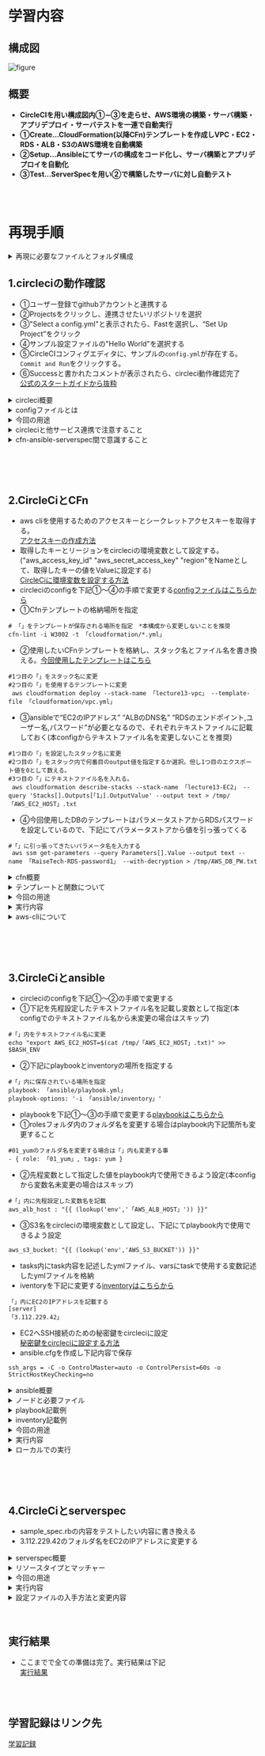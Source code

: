 # 学習内容
## 構成図
![figure](image/figure.png)

## **概要**
- **CircleCIを用い構成図内①∼③を走らせ、AWS環境の構築・サーバ構築・アプリデプロイ・サーバテストを一連で自動実行**
- **①Create…CloudFormation(以降CFn)テンプレートを作成しVPC・EC2・RDS・ALB・S3のAWS環境を自動構築**
- **②Setup…Ansibleにてサーバの構成をコード化し、サーバ構築とアプリデプロイを自動化**
- **③Test…ServerSpecを用い②で構築したサーバに対し自動テスト**

<br>
<br>

# 再現手順

<details><summary>再現に必要なファイルとフォルダ構成</summary>

![directory](image/directory.png)

</details>

## 1.circleciの動作確認
- ①ユーザー登録でgithubアカウントと連携する
- ②Projectsをクリックし、連携させたいリポジトリを選択
- ③"Select a config.yml"と表示されたら、Fastを選択し、“Set Up Project”をクリック
- ④サンプル設定ファイルの"Hello World"を選択する
- ⑤CircleCIコンフィグエディタに、サンプルの`config.yml`が存在する。`Commit and Run`をクリックする。
- ⑥Successと書かれたコメントが表示されたら、circleci動作確認完了  
[公式のスタートガイドから抜粋](https://circleci.com/docs/ja/getting-started/)

<details><summary>circleci概要</summary>

- CircleCiはCI/CDツールの1種である。  
- CI(継続的インティグレーション)とはアプリやインフラのソースコードのテストを自動化し、これを継続的に実行すること。
- CD(継続的デリバリー)とは各環境へのデプロイ作業を自動化し、これを継続的に実行すること。
- CircleCiはソースコードのバージョン管理ができるgithubと連携できる
- これらからソースコードのバージョン管理/テスト/各サーバーへのデプロイを自動で行えることで、開発に集中できる

</details>



<details><summary>configファイルとは</summary>

- CircleCiで行うことは.circleci/config.ymlに記載し、このファイル内容をCircleCiが実行する。
- 下記はcircleci/config.ymlの抜粋
- "version"とはCircleCIのバージョンのことである
- "orbs"とはCircleCIの機能や設定を利用するためのパッケージであり(orbs一覧は公式にて)、これによりconfigファイル内で特定の設定(jobを実行する環境)として利用できる。(上記config.ymlでは"circleci/python@2.0.3"という"orbs"を"python"と命名している。)
- "job"とはCircleCiで実行される単一のタスクで"step"の集合体であり、上記では"cfn-lint"と命名した"job"で"checkout","run"×2が"step"にあたる
- "executor"とは"job"の実行環境を指定するものであり、上記では"orbs"で"python"と命名した設定を呼び出している

<div>

```
version: 2.1

orbs:
  python: circleci/python@2.0.3

jobs:
  cfn-lint:
    executor: python/default
    steps:
      - checkout
      - run: pip install cfn-lint
      - run:
          name: run cfn-lint
          command: |
            cfn-lint -i W3002 -t cloudformation/*.yml
```

</div>
</details>

<details><summary>今回の用途</summary>

- AWS環境を自動構築(CloudFormation)、アプリデプロイのためEC2を自動環境設定(ansible)、EC2の環境設定を自動テスト(serverspec)、これらのソースコードをgithubへプッシュのみし一連で行うことを可能にする
- これで開発作業に集中できる環境を作る

</details>


<details><summary>circleciと他サービス連携で注意すること</summary>

- 構成図の自動化は下記図の流れで実行される
![circleci1](image/13_circleci1.png)
- 注目は下図であり、circleciがcfn,Ansible,serverspecに指示を出し、それぞれを動かしている。
- つまりcircleciが仮想のサーバーとして指示を出すため、通常AWS使用の際に必要なパスワード,SSH接続時に必要なIPアドレスと秘密鍵等をcircleciに持たせることが必要(詳しくは手順の中で説明)
- ローカルからリポジトリへプッシュしたファイルの情報以外はcircleciが持っていないことを意識すること。
![circleci2](image/13_circleci2.png)
- またcircleciが仮想のサーバーとなりansibleを起動させEC2へ指示を出すことから、下記の関係性にも意識すること(ノードについての詳細はansibleの項目参照)
![circleci3](image/13_circleci3.png)

</details>


<details><summary>cfn-ansible-serverspec間で意識すること</summary>

- 図①～③の順で実行され、主にansible(EC2の環境設定)ではcfnで構築されたRDSやALBの情報を基にサンプルアプリの設定ファイルを書き換える。
- つまりCloudFormationで構築されたリソースで必要な情報であるRDSのエンドポイントやALBのDNS名はansibleに受け渡す必要がある(詳細は手順の中で説明)
![circleci2](image/13_circleci2.png)

</details>



<br>
<br>
<br>
<br>

## 2.CircleCiとCFn
- aws cliを使用するためのアクセスキーとシークレットアクセスキーを取得する。  
[アクセスキーの作成方法](https://acorn-blog.tech/aws-access-key/)  
- 取得したキーとリージョンをcircleciの環境変数として設定する。("aws_access_key_id" "aws_secret_access_key" "region"をNameとして、取得したキーの値をValueに設定する)  
[CircleCiに環境変数を設定する方法](https://qiita.com/ashketcham/items/ea211040c841cbf81200) 
- circleciのconfigを下記①～④の手順で変更する[configファイルはこちらから](./.circleci/config.yml)
- ①Cfnテンプレートの格納場所を指定
```
# 「」をテンプレートが保存される場所を指定　*本構成から変更しないことを推奨
cfn-lint -i W3002 -t 「cloudformation/*.yml」
```
- ②使用したいCFnテンプレートを格納し、スタック名とファイル名を書き換える。[今回使用したテンプレートはこちら](./cloudformation)
```
#1つ目の「」をスタック名に変更
#2つ目の「」を使用するテンプレートに変更
 aws cloudformation deploy --stack-name 「lecture13-vpc」 --template-file 「cloudformation/vpc.yml」
```
- ③ansibleで“EC2のIPアドレス” “ALBのDNS名” “RDSのエンドポイント,ユーザー名,パスワード”が必要となるので、それぞれテキストファイルに記載しておく(本configからテキストファイル名を変更しないことを推奨)
```
#1つ目の「」を設定したスタック名に変更
#2つ目の「」をスタック内で何番目のoutput値を指定するか選択。但し1つ目のエクスポート値を0として数える。
#3つ目の「」にテキストファイル名を入れる。
 aws cloudformation describe-stacks --stack-name 「lecture13-EC2」 --query 'Stacks[].Outputs[「1」].OutputValue' --output text > /tmp/「AWS_EC2_HOST」.txt
```
- ④今回使用したDBのテンプレートはパラメータストアからRDSパスワードを設定しているので、下記にてパラメータストアから値を引っ張ってくる
```
#「」に引っ張ってきたいパラメータ名を入力する
 aws ssm get-parameters --query Parameters[].Value --output text --name 「RaiseTech-RDS-password1」 --with-decryption > /tmp/AWS_DB_PW.txt
```

<details><summary>cfn概要</summary>

- cfnはインフラを自動化するために必要なIaC(Infrastructure as code)を行えるAWSのサービス。
- IaC(Infrastructure as code)とはインフラをコード化すること。
- インフラ自動化のメリットは、手動構築と比較し工数が少ない/再現性が高い/バージョン管理が容易なことが挙げられる
- リソース構築内容を定義するファイルをテンプレートと呼び、複数のリソースの依存関係もテンプレートに記述される。
- テンプレートを利用しcfnによりプロビジョニングされたリソースの集合体をスタックと呼ぶ。

</details>

<details><summary>テンプレートと関数について</summary>

- 以下を参考にテンプレートを作成した  
[VPC,EC2について](https://aws.taf-jp.com/blog/72288#AWS_CloudFormation_%E3%81%A7_EC2_%E3%82%92%E6%A7%8B%E7%AF%89%E3%81%97%E3%81%A6%E3%81%BF%E3%82%88%E3%81%86)  
[RDSについて](https://cloud5.jp/cf-rds/)  
[ALBについて](https://cloud5.jp/cf-alb/)  
[S3について](https://cloud5.jp/cf-s3/)  

- 今回はSub/Ref/ImportValue/GetAtt関数を使用した
- Sub関数はテンプレート内で文字列の中に変数を埋め込むために使用する。

```
Parameters:
  NameBase:
    Description: this is base name.
    Type: String
    Default: "practice"
～～～～～～～～～～～～～～～～～～
Resources:
  MyRDSSubnetGroup:
    Type: AWS::RDS::DBSubnetGroup
    Properties:
      DBSubnetGroupName: !Sub "${NameBase}-SubnetGroup"  #parametersで定義したNameBaseの値を代入
```

- Ref関数はテンプレート内のリソースやパラメータを参照するために使用する。以下①②で説明
- ①リソースを参照する場合の戻り値は大きく2つで、物理ID or 名前である。どの値を返すかは下記公式からリソースを選択し戻り値セクションを参照
[リソース及びプロパティタイプ](https://docs.aws.amazon.com/ja_jp/AWSCloudFormation/latest/UserGuide/aws-template-resource-type-ref.html)

```
Resources:
  MyEC2:
    Type: AWS::EC2::Instance
    Properties:
～～～～～～～～～～～～～～～～～～
Outputs:
  MyEC2:
    Value: !Ref MyEC2  #この場合の戻り値は物理ID
    Export:
      Name: !Sub "${NameBase}-EC2-ID"
```

```
Resources:
  MyS3:
    Type: AWS::S3::Bucket
    Properties:
～～～～～～～～～～～～～～～～～～
Outputs:
  MyS3:
    Value: !Ref MyS3  #この場合の戻り値は名前
    Export:
      Name: !Sub "${NameBase}-s3-name"
```

- ②リソースのパラメータを参照する場合の戻り値は様々である。どの値を返すかは①と同様に公式の戻り値セクションを参照
[リソース及びプロパティタイプ](https://docs.aws.amazon.com/ja_jp/AWSCloudFormation/latest/UserGuide/aws-template-resource-type-ref.html)

```
Resources:
  MyPublicSubnet1:
    Type: AWS::EC2::Subnet
    Properties:
～～～～～～～～～～～～～～～～～～
Outputs:
  MyPublicSubnet1:
   Value: !Ref MyPublicSubnet1　#この場合の戻り値はsubnetの物理ID
   Export:
     Name: !Sub "${NameBase}-MyPublicSubnet1-ID"
```

- ImportValue関数は別スタックからエクスポートされている名前や値を参照する場合に使用する
```
Resources:
  MyRDSSubnetGroup:
    Type: AWS::RDS::DBSubnetGroup
    Properties:
      DBSubnetGroupDescription: "RDSSubnetGroup"
      DBSubnetGroupName: !Sub "${NameBase}-SubnetGroup"
      SubnetIds:
        - !ImportValue RaiseTech-MyPrivateSubnet1-ID  #サブネットを作成した別のスタックでSubnet-IDをエクスポートし、ImportValueで参照している
```

- GetAtt関数はリソースの特定の情報を取得するために使用する。リソースに対し参照できる値は上記と同様に公式の戻り値セクションを参照
[リソース及びプロパティタイプ](https://docs.aws.amazon.com/ja_jp/AWSCloudFormation/latest/UserGuide/aws-template-resource-type-ref.html)

```
Resources:
  MyEC2:
    Type: AWS::EC2::Instance
    Properties:
～～～～～～～～～～～～～～～～～～
Outputs:
  EC2PublicIP:
    Value: !GetAtt MyEC2.PublicIp  #MyEC2.PublicIpを指定することでEC2のパブリックアドレスを参照できる
    Export:
      Name: !Sub "${NameBase}-EC2-PublicIP"
```



</details>

<details><summary>今回の用途</summary>

- VPC,EC2,RDS,ALB,S3でのAWS環境を自動構築する。

</details>


<details><summary>実行内容</summary>

- cfnで実行するjobはcfnテンプレートのコードチェックとデプロイ(circleci/configより抜粋)

<dev>

```
  cfn-lint:
    executor: python/default
    steps:
      - checkout
      - run: pip install cfn-lint
      - run:
          name: run cfn-lint
          command: |
            cfn-lint -i W3002 -t cloudformation/*.yml

  cfn-execute:
    executor: aws-cli/default
    steps:
      - checkout
      - aws-cli/setup:
          aws_access_key_id: AWS_ACCESS_KEY_ID
          aws_secret_access_key: AWS_SECRET_ACCESS_KEY
          region: AWS_DEFAULT_REGION
      - run:
          name: deploy Cloudformation
          command: |
            aws cloudformation deploy --stack-name lecture13-vpc --template-file cloudformation/vpc.yml
       　　　～～～～～～～～～～.
            aws cloudformation describe-stacks --stack-name lecture13-ALB --query 'Stacks[].Outputs[0].OutputValue' --output text > /tmp/AWS_ALB_HOST.txt
　　　　　　～～～～～～～～～～
            aws ssm get-parameters --query Parameters[].Value --output text --name RaiseTech-RDS-password1 --with-decryption > /tmp/AWS_DB_PW.txt
      - persist_to_workspace:
          root: /tmp
          paths: AWS*
```
</dev>
</details>


<details><summary>aws-cliについて</summary>

- 今回はaws cliというawsをコマンドラインで操作するためのツールをcircleci上で使用する。
- aws cliを使用するにはアクセスキーとシークレットアクセスキーが必要であり、事前に環境変数としてCircleCiに設定している(上記configではリージョンも事前に設定)  
- 下記部分の"："以降の文字列がconfig内の環境変数である

<dev>

```
aws_access_key_id: AWS_ACCESS_KEY_ID
aws_secret_access_key: AWS_SECRET_ACCESS_KEY
region: AWS_DEFAULT_REGION
```

</dev>

</details>


<br>
<br>
<br>
<br>



## 3.CircleCiとansible
- circleciのconfigを下記①～②の手順で変更する
- ①下記を先程設定したテキストファイル名を記載し変数として指定(本configでのテキストファイル名から未変更の場合はスキップ)
```
#「」内をテキストファイル名に変更
echo "export AWS_EC2_HOST=$(cat /tmp/「AWS_EC2_HOST」.txt)" >> $BASH_ENV
```
- ②下記にplaybookとinventoryの場所を指定する
```
#「」内に保存されている場所を指定
playbook: 「ansible/playbook.yml」
playbook-options: '-i 「ansible/inventory」'
```
- playbookを下記①～③の手順で変更する[playbookはこちらから](./.circleci/config.yml)
- ①rolesフォルダ内のフォルダ名を変更する場合はplaybook内下記箇所も変更すること
```
#01_yumのフォルダ名を変更する場合は「」内も変更する事
- { role: 「01_yum」, tags: yum }
```
- ②先程変数として指定した値をplaybook内で使用できるよう設定(本configから変数名未変更の場合はスキップ)
```
#「」内に先程設定した変数名を記載
aws_alb_host : "{{ (lookup('env','「AWS_ALB_HOST」')) }}"
```
- ③S3名をcircleciの環境変数として設定し、下記にてplaybook内で使用できるよう設定
```
aws_s3_bucket: "{{ (lookup('env','AWS_S3_BUCKET')) }}"
```
- tasks内にtask内容を記述したymlファイル、varsにtaskで使用する変数記述したymlファイルを格納
- iventoryを下記に変更する[inventoryはこちらから](./.circleci/inventory)
```
「」内にEC2のIPアドレスを記載する
[server]
「3.112.229.42」
```
- EC2へSSH接続のための秘密鍵をcircleciに設定  
[秘密鍵をcircleciに設定する方法](https://qiita.com/takuyama/items/4dfebb15bd9408dd92ee)
- ansible.cfgを作成し下記内容で保存
```
ssh_args = -C -o ControlMaster=auto -o ControlPersist=60s -o StrictHostKeyChecking=no
```

<details><summary>ansible概要</summary>

- ansibleは構成管理ツールの1種である。
- 構成管理ツールとは管理対象サーバーの設定/構成ファイルをコードで定義し、定義内容と異なる場合は予め定義した設定/構成に変更するものである。(例えばrailsはversion 7.0.4と定義すると、異なるversionの場合は7.0.4に自動で変更する)
- これにより手動のコマンド操作でサーバを設定/構成することが不要、自動で何度行っても同じ設定/構成となる。
- 何度行っても設定/構成が同じになることを冪等性(べきとうせい)と呼ぶ。

</details>

<details><summary>ノードと必要ファイル</summary>

- コントロールノード(Control node)…………設定/構成ファイルを基に指示を出すサーバー
- 管理対象ノード(Managed node)…………コントロールノードから指示を受け、設定/構成ファイルを基に管理されるサーバー
- イベントリ(iventory)…………管理対象ノードを指定するファイル、IPアドレスを記載する。
- プレイブック(playbook)…………管理対象ノードに対する設定/構成を記述するファイル
![ansible1](image/13_ansible1.png)

</details>

<details><summary>playbook記載例</summary>

- モジュール(module)…………playbookを構成する最小単位のこと。例として管理ノード上で指定したシェルコマンドを実行するshellmodule、管理ノード上のサービスを制御するsystemdmodule等がある
- タスク(task)…………moduleのパラメーターに値を設定し実行可能となったもの。taskには固有のtask名を設定する
- プレイ(play)…………1つ以上のタスクを並べ、管理対象ノードと変数等を加えたものをプレイと呼ぶ。  
[playbookの基本](https://zenn.dev/y_mrok/books/ansible-no-tsukaikata/viewer/chapter8)
- Playbookの記述例を下記に示す

<div>

```
- name: Setup nginx server   　#play名
  hosts:  　#どのサーバーに対して実行するか。serversをイベントリファイルで定義
    - servers
  tasks:
    - name: check nginx install　 　#task名(タスク1)
  　　shell: bash -lc "nginx -v"  　#shellmoduleを使用しnignxがインストールされているか確認
  　　register: check_nginx_installed　　#タスク1の結果を"check_nginx_installed"と登録

　　- name: nginx install  #task名(タスク2)
  　　shell: bash -lc "amazon-linux-extras install -y nginx1"　　#shellmoduleを使用しnignxをインストール
  　　when: check_nginx_installed is failed　　#タスク1の結果である"check_nginx_installed"が"no"、つまりインストールされていない場合のみタスク2を行う

　　- name: start nginx #task名(タスク3)
  　　systemd:　　#systemdmoduleを使用しnignxを起動させている
    　　name: nginx
    　　state: started
```

</div>

</details>

<details><summary>inventory記載例</summary>

- 基本的には管理対象ノードを指定するファイルである
- その他定義をすることもでき、今回はSSH接続時のユーザーとrootユーザー権限を使用する場合の定義を追加
- その他詳細は下記  
[inventoryの基本](https://zenn.dev/y_mrok/books/ansible-no-tsukaikata/viewer/chapter5)
- 下記に今回のinventoryを示す

<div>

```
[server]
3.112.229.42　#接続するEC2のIPアドレス
[server:vars]
ansible_user=ec2-user　#SSH接続する際のユーザー
ansible_become_user=root  #ルート権限を使う際の定義。playbook内「become: yes」と入力することでルート権限できる。使用例は01_yum内のmain.yml参照
```

</div>

</details>


<details><summary>今回の用途</summary>

- cfnで作成したEC2を管理対象ノードとし、自動でアプリをデプロイできるよう設定する。

</details>

<details><summary>実行内容</summary>

- ansibleで実行するjobはcfnでのエクスポート値の取込み、circleciサーバへansibleインストール、playbookの実行である(circleci/configより抜粋)
```
-   ansible-execute:
    executor: ansible/default
    steps:
      - checkout
      - attach_workspace:
          at: /tmp
      - run:
          name: set-env-vars
          command: |
            echo "export AWS_EC2_HOST=$(cat /tmp/AWS_EC2_HOST.txt)" >> $BASH_ENV
            ～～～～～～～～～～
      - ansible/install:
          version: 2.10.7
      - ansible/playbook:
          playbook: ansible/playbook.yml
          playbook-options: '-i ansible/inventory'
```

</details>

<details><summary>ローカルでの実行</summary>

- CircleCiからansibleを起動できる段階となったが、ローカルから管理対象ノードへ指示を出せるかを確認することをオススメする
- いきなりcircleciでansibleを実行すると、ansible側の問題かcircleci側の問題であるか分からなくなるため  
[ローカルからansible実行](https://qiita.com/tx2/items/ff8d27ff479754bbc4cc)

</details>

<br>
<br>
<br>
<br>


## 4.CircleCiとserverspec
- sample_spec.rbの内容をテストしたい内容に書き換える
- 3.112.229.42のフォルダ名をEC2のIPアドレスに変更する

<details><summary>serverspec概要</summary>

- serverspecはテスト自動化ツールの1種である。
- テストコードはリソースタイプとマッチャーので記述される。
```
describe リソースタイプ(テスト対象) do
  it { マッチャー }
end
```

</details>

<details><summary>リソースタイプとマッチャー</summary>

- リソースタイプはテストする対象のリソースを指定、マッチャーはリソースへ期待する状態を指定する。以下一例
- 全てのリソースタイプは下記公式にて  
[公式(リソースタイプ)](https://serverspec.org/resource_types.html)


| リソースタイプ | 説明                                         |
|:--|:--|
| `command`      | コマンドの実行結果をテスト                   |
| `file`         | ファイルの存在,内容,権限等をテスト           |
| `package`      | 指定のパッケージのインストール有無をテスト |
| `port`         | 特定のポートがリスニング状態であるかをテスト         |
| `service`      | 指定のサービスが実行中であるかをテスト        |

| マッチャー      | 説明                                        |
|:--|:--|
| `contain`       | ファイルが指定の文字列を含む      |
| `be_installed`  | パッケージがインストールされていることを確認      |
| `be_running`    | サービスやプロセスが実行中であることを確認        |
| `be_enabled`    | サービスが有効化されていることを確認             |
| `be_listening`  | ポートがリスニング状態であることを確認            |
| `be_owned_by`   | ファイルが特定のユーザーに所有されていることを確認  |

</details>

<details><summary>今回の用途</summary>

- ansibleで設定したEC2が正しく環境設定できているか自動でテストする。

</details>

<details><summary>実行内容</summary>

- serverspecで実行するjobは下記。serverspecのテストに必要な依存関係のインストール、テストの実行である(configファイルより抜粋)

<dev>

```
  serverspec-execute:
    executor: ruby/default
    steps:
      - checkout
      - ruby/install:
          version: '3.1.2'
      - ruby/install-deps:
          app-dir: serverspec
      - run:
          name: execute serverspec
          command: |
            cd serverspec
            bundle exec rake spec
```

</dev>

</details>


<details><summary>設定ファイルの入手方法と変更内容</summary>

- 設定ファイルのネットからの入手方法は下記  
[serverspecでの設定ファイル入手方法](https://hitolog.blog/2021/10/14/serverspec/)
- しかしcircleciでの実行では"~/.ssh/config"での秘密鍵のパスを指定できないが、ansible実行時に事前に秘密鍵を登録しているので問題無し
- "~/.ssh/config"で設定できていない"User"と“HostName”は個々で設定する必要がある
- "User"はspec_helper.rb内の"user"の値を下記の様に書き換える

<dev>

```
require 'serverspec'
require 'net/ssh'

～～～～～～～～～～

options[:user] ||= "ec2-user"

～～～～～～～～～～
```

</dev>

- 上記リンク先に「Serverspecはテストを実行する時specディレクトリ配下のディレクトリをテスト対象サーバとします」とある。
- ここから“HostName”はspecディレクトリ配下のディレクトリ名をテスト対象サーバーのIPアドレスに書き換えることで解決する。  

</details>

<br>
<br>

## 実行結果
- ここまでで全ての準備は完了。実行結果は下記  
[実行結果](./lecture13.md)

<br>
<br>

## 学習記録はリンク先
[学習記録](./study-record.md)



